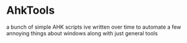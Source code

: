 # AhkTools
a bunch of simple AHK scripts ive written over time to automate a few annoying things about windows along with just general tools
